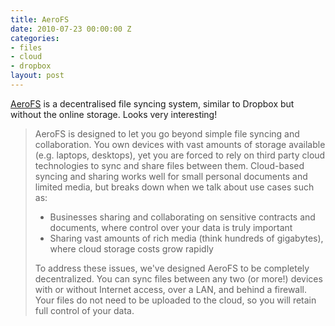 ```yaml
---
title: AeroFS
date: 2010-07-23 00:00:00 Z
categories:
- files
- cloud
- dropbox
layout: post
---
```


[AeroFS](http://aerofs.posterous.com/) is a decentralised file syncing system, similar to Dropbox but without the online storage. Looks very interesting!

> AeroFS is designed to let you go beyond simple file syncing and collaboration. You own devices with vast amounts of storage available (e.g. laptops, desktops), yet you are forced to rely on third party cloud technologies to sync and share files between them. Cloud-based syncing and sharing works well for small personal documents and limited media, but breaks down when we talk about use cases such as:
>
> * Businesses sharing and collaborating on sensitive contracts and documents, where control over your data is truly important
> * Sharing vast amounts of rich media (think hundreds of gigabytes), where cloud storage costs grow rapidly
>
> To address these issues, we've designed AeroFS to be completely decentralized. You can sync files between any two (or more!) devices with or without Internet access, over a LAN, and behind a firewall. Your files do not need to be uploaded to the cloud, so you will retain full control of your data.
